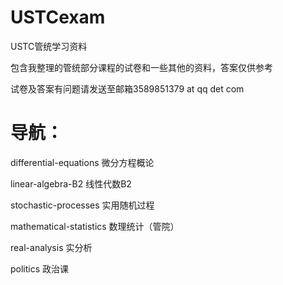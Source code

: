 # USTCexam

USTC管统学习资料

包含我整理的管统部分课程的试卷和一些其他的资料，答案仅供参考

试卷及答案有问题请发送至邮箱3589851379 at qq det com

# 导航：

differential-equations  微分方程概论

linear-algebra-B2  线性代数B2

stochastic-processes  实用随机过程

mathematical-statistics  数理统计（管院）

real-analysis  实分析

politics  政治课
